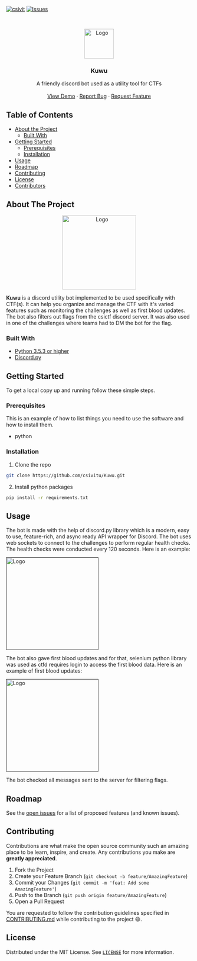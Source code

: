 [![csivit][csivitu-shield]](https://github.com/csivitu)
[![Issues][issues-shield]](https://github.com/csivitu/Kuwu/issues)

<!-- PROJECT LOGO -->
<br />
<p align="center">
  <a href="https://github.com/csivitu/Kuwu">
    <img src="https://csivit.com/images/favicon.png" alt="Logo" width="80">
  </a>

  <h3 align="center">Kuwu</h3>

  <p align="center">
    A friendly discord bot used as a utility tool for CTFs
    <br />
    <br />
    <a href="https://github.com/csivitu/Kuwu">View Demo</a>
    ·
    <a href="https://github.com/csivitu/Kuwu/issues">Report Bug</a>
    ·
    <a href="https://github.com/csivitu/Kuwu/issues">Request Feature</a>
  </p>
</p>



<!-- TABLE OF CONTENTS -->
## Table of Contents

* [About the Project](#about-the-project)
  * [Built With](#built-with)
* [Getting Started](#getting-started)
  * [Prerequisites](#prerequisites)
  * [Installation](#installation)
* [Usage](#usage)
* [Roadmap](#roadmap)
* [Contributing](#contributing)
* [License](#license)
* [Contributors](#contributors-)



<!-- ABOUT THE PROJECT -->
## About The Project

<p align="center">
  <a href="https://github.com/csivitu/Kuwu">
    <img src="./kuwu-03.jpg" alt="Logo" width="200">
  </a>
</p>

**Kuwu** is a discord utility bot implemented to be used specifically with CTF(s). It can help you organize and manage the CTF with it's varied features such as monitoring the challenges as well as first blood updates. The bot also filters out flags from the csictf discord server. It was also used in one of the challenges where teams had to DM the bot for the flag. 


### Built With

* [Python 3.5.3 or higher](https://www.python.org/)
* [Discord.py](https://discordpy.readthedocs.io/)


<!-- GETTING STARTED -->
## Getting Started

To get a local copy up and running follow these simple steps.

### Prerequisites

This is an example of how to list things you need to use the software and how to install them.
* python


### Installation
 
1. Clone the repo
```sh
git clone https://github.com/csivitu/Kuwu.git
```
2. Install python packages
```sh
pip install -r requirements.txt
```



<!-- USAGE EXAMPLES -->
## Usage

The bot is made with the help of discord.py library which is a modern, easy to use, feature-rich, and async ready API wrapper for Discord. The bot uses web sockets to connect to the challenges to perform regular health checks. The health checks were conducted every 120 seconds. Here is an example:
<p>
  <a href="">
    <img src="./health-checks.png" alt="Logo" width="250" length="250">
  </a>
</p>

The bot also gave first blood updates and for that, selenium python library was used as ctfd requires login to access the first blood data. Here is an example of first blood updates:
<p>
  <a href="">
    <img src="./firstB.png" alt="Logo" width="250" length="250">
  </a>
</p>

The bot checked all messages sent to the server for filtering flags.


<!-- ROADMAP -->
## Roadmap

See the [open issues](https://github.com/csivitu/Kuwu/issues) for a list of proposed features (and known issues).



<!-- CONTRIBUTING -->
## Contributing

Contributions are what make the open source community such an amazing place to be learn, inspire, and create. Any contributions you make are **greatly appreciated**.

1. Fork the Project
2. Create your Feature Branch (`git checkout -b feature/AmazingFeature`)
3. Commit your Changes (`git commit -m 'feat: Add some AmazingFeature'`)
4. Push to the Branch (`git push origin feature/AmazingFeature`)
5. Open a Pull Request

You are requested to follow the contribution guidelines specified in [CONTRIBUTING.md](./CONTRIBUTING.md) while contributing to the project :smile:.

<!-- LICENSE -->
## License

Distributed under the MIT License. See [`LICENSE`](./LICENSE) for more information.




<!-- MARKDOWN LINKS & IMAGES -->
<!-- https://www.markdownguide.org/basic-syntax/#reference-style-links -->
[csivitu-shield]: https://img.shields.io/badge/csivitu-csivitu-blue
[csivitu-url]: https://csivit.com
[issues-shield]: https://img.shields.io/github/issues/othneildrew/Best-README-Template.svg?style=flat-square
[issues-url]: https://github.com/csivitu/repo/issues
